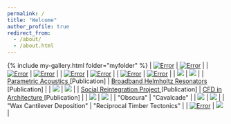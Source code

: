 ```yaml
---
permalink: /
title: "Welcome"
author_profile: true
redirect_from: 
  - /about/
  - /about.html
---
```

{% include my-gallery.html folder="myfolder" %}
| [![Error](./images/GDP.png)](https://johnnie-nguyen.github.io/design/portfolio/GenerativePavilion/) | [![Error](./images/CLT.png)](https://johnnie-nguyen.github.io/design/portfolio/ProgrammableAcousticDiffusionSurface/)  |
| [![Error](./images/RFS2.png)]() | [![Error](./images/ACV3.png)](https://johnnie-nguyen.github.io/design/portfolio/ResonanceInClayAcousticClayVases/)  |
| [![Error](./images/HEXB.png)](https://johnnie-nguyen.github.io/design/publications/2022-11-03-Resonant%20Hexagon%20Diffuser/) | [![Error](./images/GLOBE2.png)](https://johnnie-nguyen.github.io/design/portfolio/portfolio-2/)  |
| [![Error](./images/META0.png)](https://johnnie-nguyen.github.io/design/publications/2022-09-18-AcousticMetamaterials/) | [![Error](./images/WIER0.png)](https://johnnie-nguyen.github.io/design/publications/2022-07-05-WieringaSurface/) |
| <img src='./images/EUROD.png'> | <img src='./images/AUD0.png'> |
| <a href="https://johnnie-nguyen.github.io/design/publications/2021-10-23-ParametricAcoustics/"> Parametric Acoustics </a> [Publication] | <a href="https://johnnie-nguyen.github.io/design/publications/2022-07-05-WieringaSurface/"> Broadband Helmholtz Resonators </a> [Publication]  |
| <img src='./images/SHELTER.png'> | <img src='./images/CFD.png'> |
| <a href="https://johnnie-nguyen.github.io/design/publications/2021-10-23-ParametricAcoustics/"> Social Reintegration Project </a> [Publication] | <a href="https://johnnie-nguyen.github.io/design/publications/2022-07-05-WieringaSurface/"> CFD in Architecture </a> [Publication]  |
| <img src='./images/OBS.png'> | <img src='./images/WST.png'>  |
| "Obscura" | "Cavalcade" |
| <img src='./images/WAX.png'> | <img src='./images/SAUGA.png'> |
| "Wax Cantilever Deposition" | "Reciprocal Timber Tectonics" |
| [![Error](./images/WAX.png)](https://johnnie-nguyen.github.io/design/portfolio/ResonanceInClayAcousticClayVases/) | <img src='./images/SAUGA.png'> |
